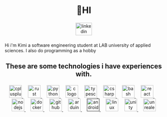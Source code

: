 <h1 align="center">👋HI</h1>

###

<div align="center">
  <a href="https://fi.linkedin.com/in/kimi-malkam%C3%A4ki-ba4605263" target="_blank">
    <img src="https://raw.githubusercontent.com/maurodesouza/profile-readme-generator/master/src/assets/icons/social/linkedin/default.svg" width="52" height="40" alt="linkedin logo"  />
  </a>
</div>

###

<p align="left">Hi i'm Kimi a software engineering student at LAB university of applied sciences. I also do programming as a hobby</p>

###

<h2 align="center">These are some technologies i have experiences with.</h2>

###

<div align="center">
<a href="https://github.com/kimierik/RNK">
  <img src="https://cdn.jsdelivr.net/gh/devicons/devicon/icons/cplusplus/cplusplus-original.svg" height="40" alt="cplusplus logo"  />
</a>
  <img width="12" />

<a href="https://github.com/kimierik/graphical">
  <img src="https://cdn.jsdelivr.net/gh/devicons/devicon/icons/rust/rust-plain.svg" height="40" alt="rust logo"  />
</a>
  <img width="12" />

<a href="https://github.com/kimierik/PythonMultiplayerGame">
  <img src="https://cdn.jsdelivr.net/gh/devicons/devicon/icons/python/python-original.svg" height="40" alt="python logo"  />
</a>
  <img width="12" />

<a href="https://github.com/kimierik/cbt">
  <img src="https://cdn.jsdelivr.net/gh/devicons/devicon/icons/c/c-original.svg" height="40" alt="c logo"  />
</a>
  <img width="12" />


<a href="https://github.com/kimierik/TSI">
  <img src="https://cdn.jsdelivr.net/gh/devicons/devicon/icons/typescript/typescript-original.svg" height="40" alt="typescript logo"  />
</a>
  <img width="12" />

<a href="https://github.com/kimierik/ElectroBill">
  <img src="https://cdn.jsdelivr.net/gh/devicons/devicon/icons/csharp/csharp-original.svg" height="40" alt="csharp logo"  />
</a>
  <img width="12" />

<a href="https://github.com/kimierik/Cli-Tools">
  <img src="https://cdn.jsdelivr.net/gh/devicons/devicon/icons/bash/bash-original.svg" height="40" alt="bash logo"  />
</a>
  <img width="12" />

<a href="https://github.com/kimierik/MERN-boilerplate">
  <img src="https://cdn.jsdelivr.net/gh/devicons/devicon/icons/react/react-original.svg" height="40" alt="react logo"  />
</a>
  <img width="12" />

<a href="https://github.com/kimierik/MERN-boilerplate">
  <img src="https://cdn.jsdelivr.net/gh/devicons/devicon/icons/nodejs/nodejs-original.svg" height="40" alt="nodejs logo"  />
</a>
  <img width="12" />

<a href="https://github.com/kimierik/lego">
  <img src="https://cdn.jsdelivr.net/gh/devicons/devicon/icons/docker/docker-original.svg" height="40" alt="docker logo"  />
</a>
  <img width="12" />

<a href="https://github.com/kimierik">
  <img src="https://cdn.jsdelivr.net/gh/devicons/devicon/icons/github/github-original.svg" height="40" alt="github logo"  />
</a>
  <img width="12" />

<a href="https://github.com/kimierik/Led_matrix_controller">
  <img src="https://cdn.jsdelivr.net/gh/devicons/devicon/icons/arduino/arduino-original.svg" height="40" alt="arduino logo"  />
</a>
  <img width="12" />

<a href="">
  <img src="https://cdn.jsdelivr.net/gh/devicons/devicon/icons/androidstudio/androidstudio-original.svg" height="40" alt="androidstudio logo"  />
</a>
  <img width="12" />

  <img src="https://cdn.jsdelivr.net/gh/devicons/devicon/icons/linux/linux-original.svg" height="40" alt="linux logo"  />
  <img width="12" />

<a href="https://github.com/kimierik/ElectroBill">
  <img src="https://cdn.jsdelivr.net/gh/devicons/devicon/icons/unity/unity-original.svg" height="40" alt="unity logo"  />
</a>

  <img width="12" />
  <img src="https://cdn.jsdelivr.net/gh/devicons/devicon/icons/unrealengine/unrealengine-original.svg" height="40" alt="unrealengine logo"  />

</div>

